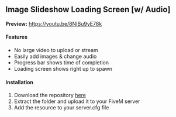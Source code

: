 <h2>Image Slideshow Loading Screen [w/ Audio]</h2>

<strong>Preview:</strong> https://youtu.be/8NIBu9yE78k

<h4>Features</h4>

<ul>
  <li>No large video to upload or stream</li>
  <li>Easily add images & change audio</li>
  <li>Progress bar shows time of completion</li>
  <li>Loading screen shows right up to spawn</li>
</ul>

<h4>Installation</h4>

<ol>
  <li>Download the repository <a href="https://github.com/WeponzTV/Image-Slideshow-Loading-Screen" target="_blank">here</a></li>
  <li>Extract the folder and upload it to your FiveM server</li>
  <li>Add the resource to your server.cfg file</li>
</ol>

